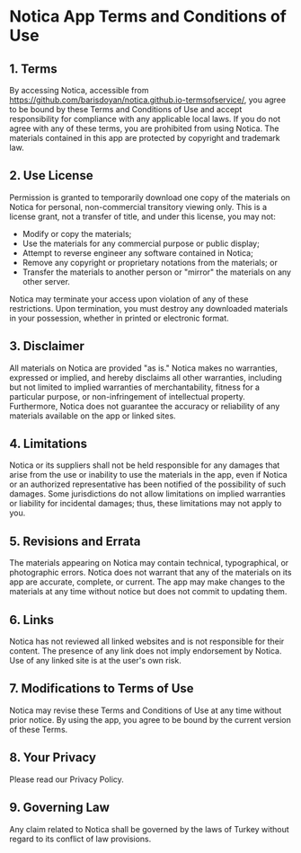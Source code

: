 

# Notica App Terms and Conditions of Use

## 1. Terms

By accessing Notica, accessible from https://github.com/barisdoyan/notica.github.io-termsofservice/, you agree to be bound by these Terms and Conditions of Use and accept responsibility for compliance with any applicable local laws. If you do not agree with any of these terms, you are prohibited from using Notica. The materials contained in this app are protected by copyright and trademark law.

## 2. Use License

Permission is granted to temporarily download one copy of the materials on Notica for personal, non-commercial transitory viewing only. This is a license grant, not a transfer of title, and under this license, you may not:

- Modify or copy the materials;
- Use the materials for any commercial purpose or public display;
- Attempt to reverse engineer any software contained in Notica;
- Remove any copyright or proprietary notations from the materials; or
- Transfer the materials to another person or "mirror" the materials on any other server.

Notica may terminate your access upon violation of any of these restrictions. Upon termination, you must destroy any downloaded materials in your possession, whether in printed or electronic format.

## 3. Disclaimer

All materials on Notica are provided "as is." Notica makes no warranties, expressed or implied, and hereby disclaims all other warranties, including but not limited to implied warranties of merchantability, fitness for a particular purpose, or non-infringement of intellectual property. Furthermore, Notica does not guarantee the accuracy or reliability of any materials available on the app or linked sites.

## 4. Limitations

Notica or its suppliers shall not be held responsible for any damages that arise from the use or inability to use the materials in the app, even if Notica or an authorized representative has been notified of the possibility of such damages. Some jurisdictions do not allow limitations on implied warranties or liability for incidental damages; thus, these limitations may not apply to you.

## 5. Revisions and Errata

The materials appearing on Notica may contain technical, typographical, or photographic errors. Notica does not warrant that any of the materials on its app are accurate, complete, or current. The app may make changes to the materials at any time without notice but does not commit to updating them.

## 6. Links

Notica has not reviewed all linked websites and is not responsible for their content. The presence of any link does not imply endorsement by Notica. Use of any linked site is at the user's own risk.

## 7. Modifications to Terms of Use

Notica may revise these Terms and Conditions of Use at any time without prior notice. By using the app, you agree to be bound by the current version of these Terms.

## 8. Your Privacy

Please read our Privacy Policy.

## 9. Governing Law

Any claim related to Notica shall be governed by the laws of Turkey without regard to its conflict of law provisions.


